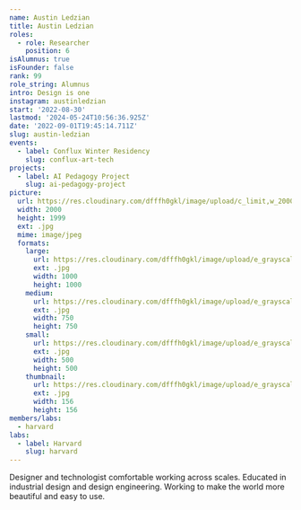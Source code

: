 ```yaml
---
name: Austin Ledzian
title: Austin Ledzian
roles:
  - role: Researcher
    position: 6
isAlumnus: true
isFounder: false
rank: 99
role_string: Alumnus
intro: Design is one
instagram: austinledzian
start: '2022-08-30'
lastmod: '2024-05-24T10:56:36.925Z'
date: '2022-09-01T19:45:14.711Z'
slug: austin-ledzian
events:
  - label: Conflux Winter Residency
    slug: conflux-art-tech
projects:
  - label: AI Pedagogy Project
    slug: ai-pedagogy-project
picture:
  url: https://res.cloudinary.com/dfffh0gkl/image/upload/c_limit,w_2000,h_2000/e_grayscale/v1662054292/Natalist_Austin_Ledzian_Headshot_Austin_Ledzian_5856b0a8ed.jpg
  width: 2000
  height: 1999
  ext: .jpg
  mime: image/jpeg
  formats:
    large:
      url: https://res.cloudinary.com/dfffh0gkl/image/upload/e_grayscale/v1662054293/large_Natalist_Austin_Ledzian_Headshot_Austin_Ledzian_5856b0a8ed.jpg
      ext: .jpg
      width: 1000
      height: 1000
    medium:
      url: https://res.cloudinary.com/dfffh0gkl/image/upload/e_grayscale/v1662054293/medium_Natalist_Austin_Ledzian_Headshot_Austin_Ledzian_5856b0a8ed.jpg
      ext: .jpg
      width: 750
      height: 750
    small:
      url: https://res.cloudinary.com/dfffh0gkl/image/upload/e_grayscale/v1662054294/small_Natalist_Austin_Ledzian_Headshot_Austin_Ledzian_5856b0a8ed.jpg
      ext: .jpg
      width: 500
      height: 500
    thumbnail:
      url: https://res.cloudinary.com/dfffh0gkl/image/upload/e_grayscale/v1662054292/thumbnail_Natalist_Austin_Ledzian_Headshot_Austin_Ledzian_5856b0a8ed.jpg
      ext: .jpg
      width: 156
      height: 156
members/labs:
  - harvard
labs:
  - label: Harvard
    slug: harvard
---
```

Designer and technologist comfortable working across scales. Educated in industrial design and design engineering. Working to make the world more beautiful and easy to use.